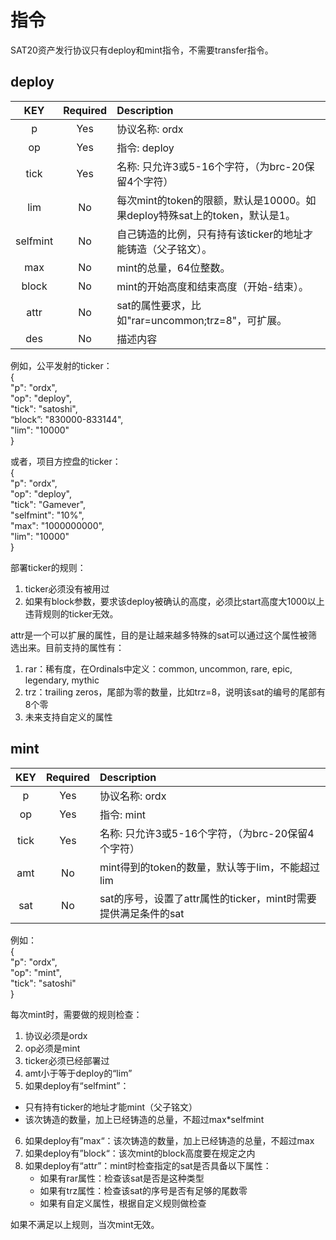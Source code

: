 指令
====


SAT20资产发行协议只有deploy和mint指令，不需要transfer指令。


deploy
----

| KEY | Required | Description |
| :---: | :---: | :------- |
| p	| Yes | 协议名称: ordx |
| op | Yes | 指令: deploy |
| tick | Yes | 名称: 只允许3或5-16个字符，（为brc-20保留4个字符） |
| lim | No | 每次mint的token的限额，默认是10000。如果deploy特殊sat上的token，默认是1。 |
| selfmint | No | 自己铸造的比例，只有持有该ticker的地址才能铸造（父子铭文）。 |
| max | No | mint的总量，64位整数。 |
| block | No | mint的开始高度和结束高度（开始-结束）。|
| attr | No | sat的属性要求，比如"rar=uncommon;trz=8"，可扩展。 |
| des | No | 描述内容 |


例如，公平发射的ticker：  
{   
  "p": "ordx",  
  "op": "deploy",  
  "tick": "satoshi",  
  “block”: "830000-833144",  
  "lim": "10000"  
}  

或者，项目方控盘的ticker：  
{   
  "p": "ordx",  
  "op": "deploy",  
  "tick": "Gamever",  
  "selfmint": "10%",  
  "max": "1000000000",  
  "lim": "10000"  
}  

部署ticker的规则：
1. ticker必须没有被用过
2. 如果有block参数，要求该deploy被确认的高度，必须比start高度大1000以上
违背规则的ticker无效。


attr是一个可以扩展的属性，目的是让越来越多特殊的sat可以通过这个属性被筛选出来。目前支持的属性有：
1. rar：稀有度，在Ordinals中定义：common, uncommon, rare, epic, legendary, mythic 
2. trz：trailing zeros，尾部为零的数量，比如trz=8，说明该sat的编号的尾部有8个零  
3. 未来支持自定义的属性


mint
----

| KEY | Required | Description |
| :---: | :---: | :------- |
| p	| Yes | 协议名称: ordx |
| op | Yes | 指令: mint |
| tick | Yes | 名称: 只允许3或5-16个字符，（为brc-20保留4个字符） |
| amt | No | mint得到的token的数量，默认等于lim，不能超过lim |
| sat | No | sat的序号，设置了attr属性的ticker，mint时需要提供满足条件的sat |


例如：  
{  
  "p": "ordx",  
  "op": "mint",  
  "tick": "satoshi"  
}   

每次mint时，需要做的规则检查：
1. 协议必须是ordx
2. op必须是mint
3. ticker必须已经部署过
4. amt小于等于deploy的“lim”
5. 如果deploy有“selfmint”：
  * 只有持有ticker的地址才能mint（父子铭文）
  * 该次铸造的数量，加上已经铸造的总量，不超过max*selfmint
6. 如果deploy有”max“：该次铸造的数量，加上已经铸造的总量，不超过max
6. 如果deploy有”block“：该次mint的block高度要在规定之内
7. 如果deploy有“attr”：mint时检查指定的sat是否具备以下属性：
    * 如果有rar属性：检查该sat是否是这种类型
    * 如果有trz属性：检查该sat的序号是否有足够的尾数零
    * 如果有自定义属性，根据自定义规则做检查

如果不满足以上规则，当次mint无效。


